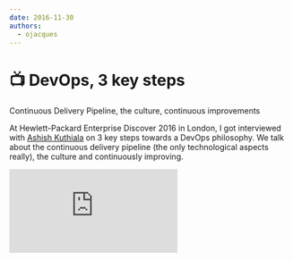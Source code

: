 ```yaml
---
date: 2016-11-30
authors:
  - ojacques
---
```


# 📺 DevOps, 3 key steps

Continuous Delivery Pipeline, the culture, continuous improvements

<!-- more -->

At Hewlett-Packard Enterprise Discover 2016 in London, I got interviewed with 
[Ashish Kuthiala](https://twitter.com/kuthiala) on 3 key steps towards a DevOps
philosophy. We talk about the continuous delivery pipeline (the only 
technological aspects really), the culture and continuously improving.

<iframe src="https://www.youtube.com/embed/p1iwmB4SW9E" frameborder="0" allowfullscreen></iframe>
